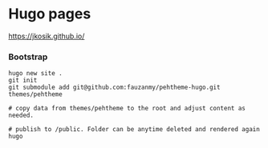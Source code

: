 # Hugo pages
https://jkosik.github.io/

### Bootstrap
```
hugo new site .
git init
git submodule add git@github.com:fauzanmy/pehtheme-hugo.git themes/pehtheme

# copy data from themes/pehtheme to the root and adjust content as needed.

# publish to /public. Folder can be anytime deleted and rendered again
hugo
```

